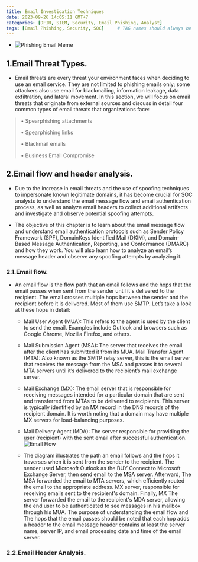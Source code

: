```yaml
---
title: Email Investigation Techniques
date: 2023-09-26 14:05:11 GMT+7
categories: [DFIR, SIEM, Security, Email Phishing, Analyst]
tags: [Email Phishing, Security, SOC]     # TAG names should always be lowercase
---
```

- ![Phishing Email Meme](https://kratikal.com/blog/wp-content/uploads/2019/09/Phishing-image-meme.jpg)
## 1.Email Threat Types.
- Email threats are every threat your environment faces when deciding to use an email service. They are 
not limited to phishing emails only; some attackers also use email for blackmailing, information leakage, 
data exfiltration, and lateral movement. In this section, we will focus on email threats that originate 
from external sources and discuss in detail four common types of email threats that organizations face:

>  • Spearphishing attachments
> 
>  • Spearphishing links
> 
>  • Blackmail emails
> 
>  • Business Email Compromise

## 2.Email flow and header analysis.
- Due to the increase in email threats and the use of spoofing techniques to impersonate known legitimate 
domains, it has become crucial for SOC analysts to understand the email message flow and email 
authentication process, as well as analyze email headers to collect additional artifacts and investigate 
and observe potential spoofing attempts.

- The objective of this chapter is to learn about the email message flow and understand email authentication 
protocols such as Sender Policy Framework (SPF), DomainKeys Identified Mail (DKIM), and 
Domain-Based Message Authentication, Reporting, and Conformance (DMARC) and how they 
work. You will also learn how to analyze an email’s message header and observe any spoofing attempts 
by analyzing it.

### 2.1.Email flow.
- An email flow is the f﻿low path that an email follows and the hops that the email passes when sent from 
the sender until it's delivered to the recipient. The email crosses multiple hops between the sender and 
the recipient before it is delivered. Most of them use SMTP. Let’s take a look at these hops in detail:
  - Mail User Agent (MUA): This refers to the agent is used by the client to send the email. 
Examples include Outlook and browsers such as Google Chrome, Mozilla Firefox, and others.
  - Mail Submission Agent (MSA): The server that receives the email after the client has submitted 
it from its MUA.
Mail Transfer Agent (MTA): Also known as the SMTP relay server, this is the email server that 
receives the message from the MSA and passes it to several MTA servers until it’s delivered to 
the recipient’s mail exchange server.
  - Mail Exchange (MX): The email server that is responsible for receiving messages intended 
for a particular domain that are sent and transferred from MTAs to be delivered to recipients. 
This server is typically identified by an MX record in the DNS records of the recipient domain. 
It is worth noting that a domain may have multiple MX servers for load-balancing purposes.
  - Mail Delivery Agent (MDA): The server responsible for providing the user (recipient) with 
the sent email after successful authentication.
![Email Flow](https://www.seqrite.com/blog/wp-content/uploads/2019/06/basic-email-flow.jpg)

  - The diagram illustrates the path an email follows and the hops it traverses
when it is sent from the sender to the recipient. The sender used Microsoft Outlook as the BUY
Connect to Microsoft Exchange Server, then send email to the MSA server. Afterward,
The MSA forwarded the email to MTA servers, which efficiently routed the email to the appropriate address.
MX server, responsible for receiving emails sent to the recipient's domain. Finally, MX
The server forwarded the email to the recipient's MDA server, allowing the end user to be authenticated
to see messages in his mailbox through his MUA. The purpose of understanding the email flow and
The hops that the email passes should be noted that each hop adds a header to the email message header
contains at least the server name, server IP, and email processing date and time of the email server.

### 2.2.Email Header Analysis.
